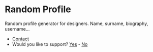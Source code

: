 # Random Profile

Random profile generator for designers. Name, surname, biography, username...

- [Contact](mailto:hasansezertasan@gmail.com)
- Would you like to support? [Yes](https://github.com/hasansezertasan) - [No](https://www.google.com/search?q=a+dumb+priest+never+got+a+parish)
